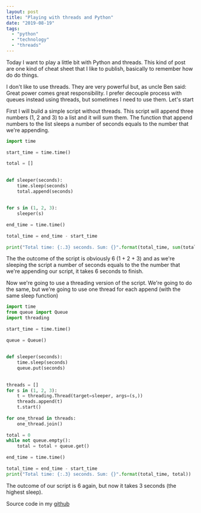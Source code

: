 ```yaml
---
layout: post
title: "Playing with threads and Python"
date: "2019-08-19"
tags: 
  - "python"
  - "technology"
  - "threads"
---
```


Today I want to play a little bit with Python and threads. This kind of post are one kind of cheat sheet that I like to publish, basically to remember how do do things.

I don't like to use threads. They are very powerful but, as uncle Ben said: Great power comes great responsibility. I prefer decouple process with queues instead using threads, but sometimes I need to use them. Let's start

First I will build a simple script without threads. This script will append three numbers (1, 2 and 3) to a list and it will sum them. The function that append numbers to the list sleeps a number of seconds equals to the number that we're appending.

```python
import time
 
start_time = time.time()
 
total = []
 
 
def sleeper(seconds):
    time.sleep(seconds)
    total.append(seconds)
 
 
for s in (1, 2, 3):
    sleeper(s)
 
end_time = time.time()
 
total_time = end_time - start_time
 
print("Total time: {:.3} seconds. Sum: {}".format(total_time, sum(total)))
```

The the outcome of the script is obviously 6 (1 + 2 + 3) and as we're sleeping the script a number of seconds equals to the the number that we're appending our script, it takes 6 seconds to finish.

Now we're going to use a threading version of the script. We're going to do the same, but we're going to use one thread for each append (with the same sleep function)

```python
import time
from queue import Queue
import threading
 
start_time = time.time()
 
queue = Queue()
 
 
def sleeper(seconds):
    time.sleep(seconds)
    queue.put(seconds)
 
 
threads = []
for s in (1, 2, 3):
    t = threading.Thread(target=sleeper, args=(s,))
    threads.append(t)
    t.start()
 
for one_thread in threads:
    one_thread.join()
 
total = 0
while not queue.empty():
    total = total + queue.get()
 
end_time = time.time()
 
total_time = end_time - start_time
print("Total time: {:.3} seconds. Sum: {}".format(total_time, total))
```

The outcome of our script is 6 again, but now it takes 3 seconds (the highest sleep).

Source code in my [github](https://github.com/gonzalo123/threads.py)
